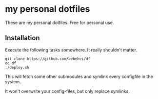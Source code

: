 # my personal dotfiles

These are my personal dotfiles. Free for personal use.

## Installation

Execute the following tasks somewhere. It really shouldn't matter.


    git clone https://github.com/bebehei/df
    cd df
    ./deploy.sh

This will fetch some other submodules and symlink every configfile in the system.

It won't overwrite your config-files, but only replace symlinks.
